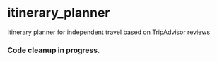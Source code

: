 # itinerary_planner
Itinerary planner for independent travel based on TripAdvisor reviews

### Code cleanup in progress. ###
